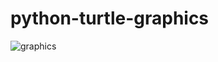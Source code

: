 # python-turtle-graphics
![graphics](https://github.com/Sanikakadamm/python-turtle-graphics/assets/96229011/7f704467-ff0d-4938-9ed2-c56c0cf94955)
